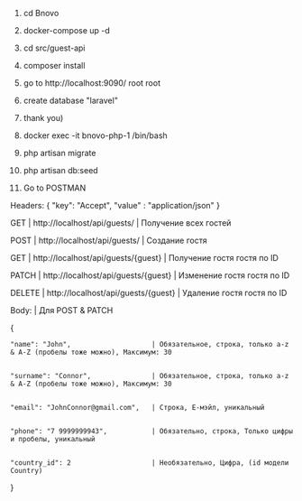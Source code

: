 1. cd Bnovo
2. docker-compose up -d
3. cd src/guest-api
4. composer install
5. go to http://localhost:9090/ root root
6. create database "laravel"
7. thank you)
8. docker exec -it bnovo-php-1 /bin/bash
9. php artisan migrate
10. php artisan db:seed

11. Go to POSTMAN

 Headers: { "key": "Accept", "value" : "application/json" }
   
   GET | http://localhost/api/guests/        | Получение всех гостей

   
  POST | http://localhost/api/guests/        | Создание гостя  

  
   GET | http://localhost/api/guests/{guest} | Получение гостя гостя по ID  

   
 PATCH | http://localhost/api/guests/{guest} | Изменение гостя гостя по ID  

 
DELETE | http://localhost/api/guests/{guest} | Удаление гостя гостя по ID  



Body: | Для POST & PATCH 


{

    "name": "John",                    | Обязательное, строка, только a-z & A-Z (пробелы тоже можно), Максимум: 30 

    
    "surname": "Connor",               | Обязательное, строка, только a-z & A-Z (пробелы тоже можно), Максимум: 30 

    
    "email": "JohnConnor@gmail.com",   | Строка, Е-мэйл, уникальный 

    
    "phone": "7 9999999943",           | Обязательно, строка, Только цифры и пробелы, уникальный

    
    "country_id": 2                    | Необязательно, Цифра, (id модели Country)
    
}

